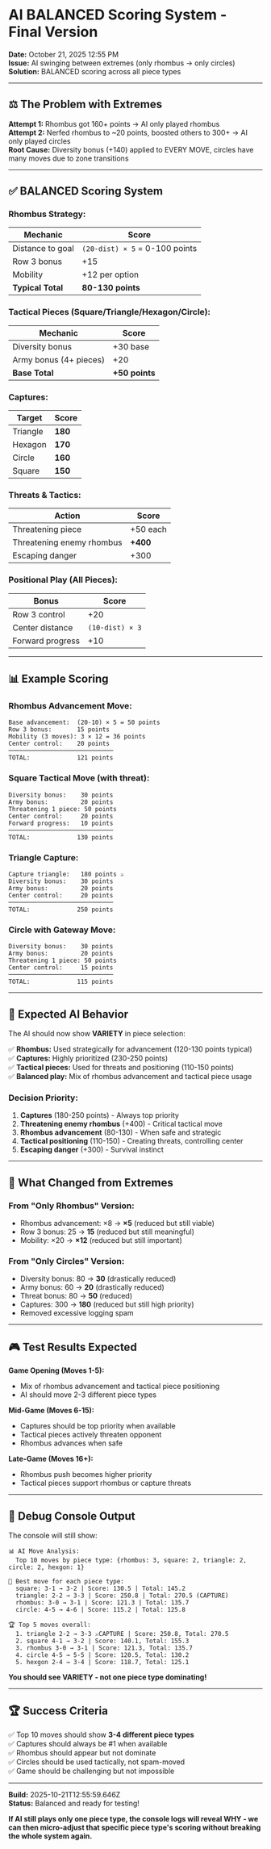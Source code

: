 # AI BALANCED Scoring System - Final Version

**Date:** October 21, 2025 12:55 PM  
**Issue:** AI swinging between extremes (only rhombus → only circles)  
**Solution:** BALANCED scoring across all piece types

---

## ⚖️ The Problem with Extremes

**Attempt 1:** Rhombus got 160+ points → AI only played rhombus  
**Attempt 2:** Nerfed rhombus to ~20 points, boosted others to 300+ → AI only played circles  
**Root Cause:** Diversity bonus (+140) applied to EVERY MOVE, circles have many moves due to zone transitions

---

## ✅ BALANCED Scoring System

### Rhombus Strategy:
| Mechanic | Score |
|----------|-------|
| Distance to goal | `(20-dist) × 5` = 0-100 points |
| Row 3 bonus | +15 |
| Mobility | +12 per option |
| **Typical Total** | **80-130 points** |

### Tactical Pieces (Square/Triangle/Hexagon/Circle):
| Mechanic | Score |
|----------|-------|
| Diversity bonus | +30 base |
| Army bonus (4+ pieces) | +20 |
| **Base Total** | **+50 points** |

### Captures:
| Target | Score |
|--------|-------|
| Triangle | **180** |
| Hexagon | **170** |
| Circle | **160** |
| Square | **150** |

### Threats & Tactics:
| Action | Score |
|--------|-------|
| Threatening piece | +50 each |
| Threatening enemy rhombus | **+400** |
| Escaping danger | +300 |

### Positional Play (All Pieces):
| Bonus | Score |
|-------|-------|
| Row 3 control | +20 |
| Center distance | `(10-dist) × 3` |
| Forward progress | +10 |

---

## 📊 Example Scoring

### Rhombus Advancement Move:
```
Base advancement:  (20-10) × 5 = 50 points
Row 3 bonus:       15 points
Mobility (3 moves): 3 × 12 = 36 points
Center control:    20 points
─────────────────────────────
TOTAL:             121 points
```

### Square Tactical Move (with threat):
```
Diversity bonus:    30 points
Army bonus:         20 points
Threatening 1 piece: 50 points
Center control:     20 points
Forward progress:   10 points
─────────────────────────────
TOTAL:             130 points
```

### Triangle Capture:
```
Capture triangle:   180 points ⚔️
Diversity bonus:    30 points
Army bonus:         20 points
Center control:     20 points
─────────────────────────────
TOTAL:             250 points
```

### Circle with Gateway Move:
```
Diversity bonus:    30 points
Army bonus:         20 points
Threatening 1 piece: 50 points
Center control:     15 points
─────────────────────────────
TOTAL:             115 points
```

---

## 🎯 Expected AI Behavior

The AI should now show **VARIETY** in piece selection:

✅ **Rhombus:** Used strategically for advancement (120-130 points typical)  
✅ **Captures:** Highly prioritized (230-250 points)  
✅ **Tactical pieces:** Used for threats and positioning (110-150 points)  
✅ **Balanced play:** Mix of rhombus advancement and tactical piece usage

### Decision Priority:
1. **Captures** (180-250 points) - Always top priority
2. **Threatening enemy rhombus** (+400) - Critical tactical move
3. **Rhombus advancement** (80-130) - When safe and strategic
4. **Tactical positioning** (110-150) - Creating threats, controlling center
5. **Escaping danger** (+300) - Survival instinct

---

## 🔧 What Changed from Extremes

### From "Only Rhombus" Version:
- Rhombus advancement: ×8 → **×5** (reduced but still viable)
- Row 3 bonus: 25 → **15** (reduced but still meaningful)
- Mobility: ×20 → **×12** (reduced but still important)

### From "Only Circles" Version:
- Diversity bonus: 80 → **30** (drastically reduced)
- Army bonus: 60 → **20** (drastically reduced)
- Threat bonus: 80 → **50** (reduced)
- Captures: 300 → **180** (reduced but still high priority)
- Removed excessive logging spam

---

## 🎮 Test Results Expected

**Game Opening (Moves 1-5):**
- Mix of rhombus advancement and tactical piece positioning
- AI should move 2-3 different piece types

**Mid-Game (Moves 6-15):**
- Captures should be top priority when available
- Tactical pieces actively threaten opponent
- Rhombus advances when safe

**Late-Game (Moves 16+):**
- Rhombus push becomes higher priority
- Tactical pieces support rhombus or capture threats

---

## 📝 Debug Console Output

The console will still show:
```
📊 AI Move Analysis:
  Top 10 moves by piece type: {rhombus: 3, square: 2, triangle: 2, circle: 2, hexgon: 1}

🎯 Best move for each piece type:
  square: 3-1 → 3-2 | Score: 130.5 | Total: 145.2
  triangle: 2-2 → 3-3 | Score: 250.8 | Total: 270.5 (CAPTURE)
  rhombus: 3-0 → 3-1 | Score: 121.3 | Total: 135.7
  circle: 4-5 → 4-6 | Score: 115.2 | Total: 125.8

🏆 Top 5 moves overall:
  1. triangle 2-2 → 3-3 ⚔️CAPTURE | Score: 250.8, Total: 270.5
  2. square 4-1 → 3-2 | Score: 140.1, Total: 155.3
  3. rhombus 3-0 → 3-1 | Score: 121.3, Total: 135.7
  4. circle 4-5 → 5-5 | Score: 120.5, Total: 130.2
  5. hexgon 2-4 → 3-4 | Score: 118.7, Total: 125.1
```

**You should see VARIETY - not one piece type dominating!**

---

## 🏆 Success Criteria

✅ Top 10 moves should show **3-4 different piece types**  
✅ Captures should always be #1 when available  
✅ Rhombus should appear but not dominate  
✅ Circles should be used tactically, not spam-moved  
✅ Game should be challenging but not impossible  

---

**Build:** 2025-10-21T12:55:59.646Z  
**Status:** Balanced and ready for testing!

**If AI still plays only one piece type, the console logs will reveal WHY - we can then micro-adjust that specific piece type's scoring without breaking the whole system again.**
